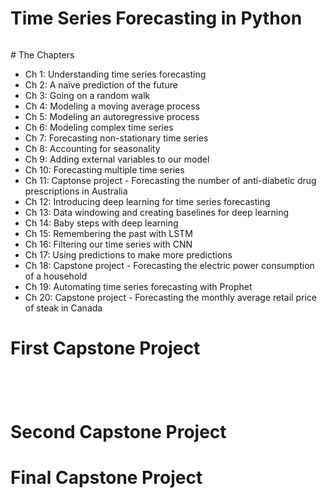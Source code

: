 # Time Series Forecasting in Python
<p align="center">
<img  src="https://freecontent.manning.com/wp-content/uploads/DOTD_NewMEAP_Peixeiro.png" alt="">
</p>
# The Chapters

 - Ch 1: Understanding time series forecasting
 - Ch 2: A naïve prediction of the future
 - Ch 3: Going on a random walk
 - Ch 4: Modeling a moving average process
 - Ch 5: Modeling an autoregressive process
 - Ch 6: Modeling complex time series
 - Ch 7: Forecasting non-stationary time series
 - Ch 8: Accounting for seasonality
 - Ch 9: Adding external variables to our model
 - Ch 10: Forecasting multiple time series
 - Ch 11: Captonse project - Forecasting the number of anti-diabetic drug prescriptions in Australia
 - Ch 12: Introducing deep learning for time series forecasting
 - Ch 13: Data windowing and creating baselines for deep learning
 - Ch 14: Baby steps with deep learning
 - Ch 15: Remembering the past with LSTM
 - Ch 16: Filtering our time series with CNN
 - Ch 17: Using predictions to make more predictions
 - Ch 18: Capstone project - Forecasting the electric power consumption of a household 
 - Ch 19: Automating time series forecasting with Prophet
 - Ch 20: Capstone project - Forecasting the monthly average retail price of steak in Canada

# First Capstone Project
<p align="center">
<img  src="https://github.com/UKVeteran/Time-Series-Forecasting-In-Python/assets/39216339/67ea49e2-5569-489b-85ab-c2141a57853f" alt="">
</p>
<p align="center">
<img  src="https://github.com/UKVeteran/Time-Series-Forecasting-In-Python/assets/39216339/c552f690-b1ed-440e-bd36-bf1d6192312f" alt="">
</p>
<p align="center">
<img  src="https://github.com/UKVeteran/Time-Series-Forecasting-In-Python/assets/39216339/61305111-75af-4678-8496-46c1cbf301b7" alt="">
</p>
<p align="center">
<img  src= "https://github.com/UKVeteran/Time-Series-Forecasting-In-Python/assets/39216339/d42af4e2-7ab2-491c-ab29-de0d99d38ad1" alt="">
</p>

# Second Capstone Project

# Final Capstone Project 
